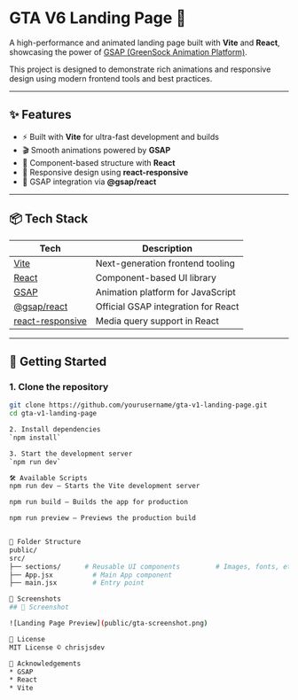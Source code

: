 # GTA V6 Landing Page 🚀

A high-performance and animated landing page built with **Vite** and **React**, showcasing the power of [GSAP (GreenSock Animation Platform)](https://gsap.com/).

This project is designed to demonstrate rich animations and responsive design using modern frontend tools and best practices.

---

## ✨ Features

- ⚡ Built with **Vite** for ultra-fast development and builds
- 🎬 Smooth animations powered by **GSAP**
- 🧩 Component-based structure with **React**
- 📱 Responsive design using **react-responsive**
- 🔁 GSAP integration via **@gsap/react**

---

## 📦 Tech Stack

| Tech              | Description                          |
|-------------------|--------------------------------------|
| [Vite](https://vitejs.dev/)           | Next-generation frontend tooling       |
| [React](https://reactjs.org/)         | Component-based UI library             |
| [GSAP](https://gsap.com/)            | Animation platform for JavaScript      |
| [@gsap/react](https://gsap.com/react/) | Official GSAP integration for React    |
| [react-responsive](https://github.com/contra/react-responsive) | Media query support in React |

---

## 🚀 Getting Started

### 1. Clone the repository

```bash
git clone https://github.com/yourusername/gta-v1-landing-page.git
cd gta-v1-landing-page

2. Install dependencies
`npm install`

3. Start the development server
`npm run dev`

🛠 Available Scripts
npm run dev — Starts the Vite development server

npm run build — Builds the app for production

npm run preview — Previews the production build


📁 Folder Structure
public/
src/
├── sections/      # Reusable UI components         # Images, fonts, etc.
├── App.jsx          # Main App component
├── main.jsx         # Entry point

📸 Screenshots
## 📸 Screenshot

![Landing Page Preview](public/gta-screenshot.png)

📄 License
MIT License © chrisjsdev

🙌 Acknowledgements
* GSAP
* React
* Vite
